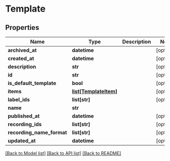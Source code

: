 # Template

## Properties
Name | Type | Description | Notes
------------ | ------------- | ------------- | -------------
**archived_at** | **datetime** |  | [optional] 
**created_at** | **datetime** |  | [optional] 
**description** | **str** |  | [optional] 
**id** | **str** |  | [optional] 
**is_default_template** | **bool** |  | [optional] 
**items** | [**list[TemplateItem]**](TemplateItem.md) |  | [optional] 
**label_ids** | **list[str]** |  | [optional] 
**name** | **str** |  | 
**published_at** | **datetime** |  | [optional] 
**recording_ids** | **list[str]** |  | [optional] 
**recording_name_format** | **list[str]** |  | [optional] 
**updated_at** | **datetime** |  | [optional] 

[[Back to Model list]](../README.md#documentation-for-models) [[Back to API list]](../README.md#documentation-for-api-endpoints) [[Back to README]](../README.md)


